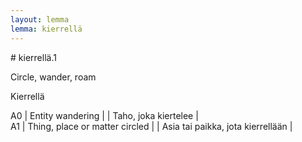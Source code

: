 ```yaml
---
layout: lemma
lemma: kierrellä
---
```


<div class="sense">
# <span class="sensename">kierrellä.1</span>

<span class="description">Circle, wander, roam</span>

<span class="description">Kierrellä</span>

A0 | Entity wandering |   | Taho, joka kiertelee |  
A1 | Thing, place or matter circled |   | Asia tai paikka, jota kierrellään |  

</div>

